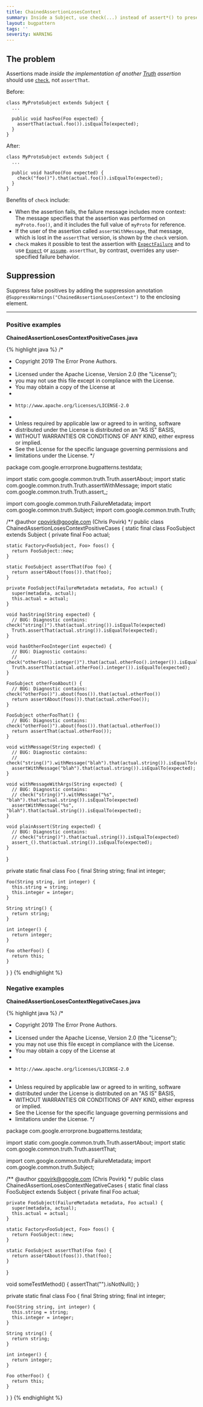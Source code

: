 ```yaml
---
title: ChainedAssertionLosesContext
summary: Inside a Subject, use check(...) instead of assert*() to preserve user-supplied messages and other settings.
layout: bugpattern
tags: ''
severity: WARNING
---
```


<!--
*** AUTO-GENERATED, DO NOT MODIFY ***
To make changes, edit the @BugPattern annotation or the explanation in docs/bugpattern.
-->


## The problem
Assertions made _inside the implementation of another [Truth] assertion_ should
use [`check`], not `assertThat`.

Before:

```
class MyProtoSubject extends Subject {
  ...

  public void hasFoo(Foo expected) {
    assertThat(actual.foo()).isEqualTo(expected);
  }
}
```

After:

```
class MyProtoSubject extends Subject {
  ...

  public void hasFoo(Foo expected) {
    check("foo()").that(actual.foo()).isEqualTo(expected);
  }
}
```

Benefits of `check` include:

-   When the assertion fails, the failure message includes more context: The
    message specifies that the assertion was performed on `myProto.foo()`, and
    it includes the full value of `myProto` for reference.
-   If the user of the assertion called `assertWithMessage`, that message, which
    is lost in the `assertThat` version, is shown by the `check` version.
-   `check` makes it possible to test the assertion with [`ExpectFailure`] and
    to use [`Expect`] or [`assume`]. `assertThat`, by contrast, overrides any
    user-specified failure behavior.

[Truth]: https://github.com/google/truth
[`check`]: https://google.github.io/truth/api/latest/com/google/common/truth/Subject.html#check-java.lang.String-java.lang.Object...-
[`ExpectFailure`]: https://google.github.io/truth/api/latest/com/google/common/truth/ExpectFailure.html
[`Expect`]: https://google.github.io/truth/api/latest/com/google/common/truth/Expect.html
[`assume`]: https://google.github.io/truth/api/latest/com/google/common/truth/TruthJUnit.html#assume--

## Suppression
Suppress false positives by adding the suppression annotation `@SuppressWarnings("ChainedAssertionLosesContext")` to the enclosing element.

----------

### Positive examples
__ChainedAssertionLosesContextPositiveCases.java__

{% highlight java %}
/*
 * Copyright 2019 The Error Prone Authors.
 *
 * Licensed under the Apache License, Version 2.0 (the "License");
 * you may not use this file except in compliance with the License.
 * You may obtain a copy of the License at
 *
 *     http://www.apache.org/licenses/LICENSE-2.0
 *
 * Unless required by applicable law or agreed to in writing, software
 * distributed under the License is distributed on an "AS IS" BASIS,
 * WITHOUT WARRANTIES OR CONDITIONS OF ANY KIND, either express or implied.
 * See the License for the specific language governing permissions and
 * limitations under the License.
 */

package com.google.errorprone.bugpatterns.testdata;

import static com.google.common.truth.Truth.assertAbout;
import static com.google.common.truth.Truth.assertWithMessage;
import static com.google.common.truth.Truth.assert_;

import com.google.common.truth.FailureMetadata;
import com.google.common.truth.Subject;
import com.google.common.truth.Truth;

/** @author cpovirk@google.com (Chris Povirk) */
public class ChainedAssertionLosesContextPositiveCases {
  static final class FooSubject extends Subject {
    private final Foo actual;

    static Factory<FooSubject, Foo> foos() {
      return FooSubject::new;
    }

    static FooSubject assertThat(Foo foo) {
      return assertAbout(foos()).that(foo);
    }

    private FooSubject(FailureMetadata metadata, Foo actual) {
      super(metadata, actual);
      this.actual = actual;
    }

    void hasString(String expected) {
      // BUG: Diagnostic contains: check("string()").that(actual.string()).isEqualTo(expected)
      Truth.assertThat(actual.string()).isEqualTo(expected);
    }

    void hasOtherFooInteger(int expected) {
      // BUG: Diagnostic contains:
      // check("otherFoo().integer()").that(actual.otherFoo().integer()).isEqualTo(expected)
      Truth.assertThat(actual.otherFoo().integer()).isEqualTo(expected);
    }

    FooSubject otherFooAbout() {
      // BUG: Diagnostic contains: check("otherFoo()").about(foos()).that(actual.otherFoo())
      return assertAbout(foos()).that(actual.otherFoo());
    }

    FooSubject otherFooThat() {
      // BUG: Diagnostic contains: check("otherFoo()").about(foos()).that(actual.otherFoo())
      return assertThat(actual.otherFoo());
    }

    void withMessage(String expected) {
      // BUG: Diagnostic contains:
      // check("string()").withMessage("blah").that(actual.string()).isEqualTo(expected)
      assertWithMessage("blah").that(actual.string()).isEqualTo(expected);
    }

    void withMessageWithArgs(String expected) {
      // BUG: Diagnostic contains:
      // check("string()").withMessage("%s", "blah").that(actual.string()).isEqualTo(expected)
      assertWithMessage("%s", "blah").that(actual.string()).isEqualTo(expected);
    }

    void plainAssert(String expected) {
      // BUG: Diagnostic contains:
      // check("string()").that(actual.string()).isEqualTo(expected)
      assert_().that(actual.string()).isEqualTo(expected);
    }
  }

  private static final class Foo {
    final String string;
    final int integer;

    Foo(String string, int integer) {
      this.string = string;
      this.integer = integer;
    }

    String string() {
      return string;
    }

    int integer() {
      return integer;
    }

    Foo otherFoo() {
      return this;
    }
  }
}
{% endhighlight %}

### Negative examples
__ChainedAssertionLosesContextNegativeCases.java__

{% highlight java %}
/*
 * Copyright 2019 The Error Prone Authors.
 *
 * Licensed under the Apache License, Version 2.0 (the "License");
 * you may not use this file except in compliance with the License.
 * You may obtain a copy of the License at
 *
 *     http://www.apache.org/licenses/LICENSE-2.0
 *
 * Unless required by applicable law or agreed to in writing, software
 * distributed under the License is distributed on an "AS IS" BASIS,
 * WITHOUT WARRANTIES OR CONDITIONS OF ANY KIND, either express or implied.
 * See the License for the specific language governing permissions and
 * limitations under the License.
 */

package com.google.errorprone.bugpatterns.testdata;

import static com.google.common.truth.Truth.assertAbout;
import static com.google.common.truth.Truth.assertThat;

import com.google.common.truth.FailureMetadata;
import com.google.common.truth.Subject;

/** @author cpovirk@google.com (Chris Povirk) */
public class ChainedAssertionLosesContextNegativeCases {
  static final class FooSubject extends Subject {
    private final Foo actual;

    private FooSubject(FailureMetadata metadata, Foo actual) {
      super(metadata, actual);
      this.actual = actual;
    }

    static Factory<FooSubject, Foo> foos() {
      return FooSubject::new;
    }

    static FooSubject assertThat(Foo foo) {
      return assertAbout(foos()).that(foo);
    }
  }

  void someTestMethod() {
    assertThat("").isNotNull();
  }

  private static final class Foo {
    final String string;
    final int integer;

    Foo(String string, int integer) {
      this.string = string;
      this.integer = integer;
    }

    String string() {
      return string;
    }

    int integer() {
      return integer;
    }

    Foo otherFoo() {
      return this;
    }
  }
}
{% endhighlight %}

